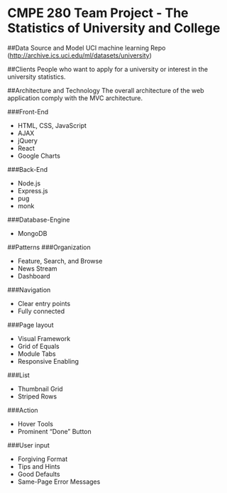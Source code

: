# CMPE 280 Team Project - The Statistics of University and College

##Data Source and Model
UCI machine learning Repo (http://archive.ics.uci.edu/ml/datasets/university)

##Clients
People who want to apply for a university or interest in the university statistics.

##Architecture and Technology
The overall architecture of the web application comply with the MVC architecture.

###Front-End
- HTML, CSS, JavaScript
- AJAX
- jQuery
- React
- Google Charts

###Back-End
- Node.js
- Express.js
- pug
- monk

###Database-Engine
- MongoDB

##Patterns
###Organization
- Feature, Search, and Browse
- News Stream
- Dashboard

###Navigation
- Clear entry points
- Fully connected

###Page layout
- Visual Framework
- Grid of Equals
- Module Tabs
- Responsive Enabling

###List
- Thumbnail Grid
- Striped Rows

###Action
- Hover Tools
- Prominent “Done” Button

###User input
- Forgiving Format
- Tips and Hints
- Good Defaults
- Same-Page Error Messages
